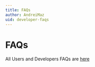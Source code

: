 ```yaml
---
title: FAQs
author: AndreiMaz
uid: developer-faqs
---
```


# FAQs

All Users and Developers FAQs are [here](xref:en-US/user-guide/installing/faq)